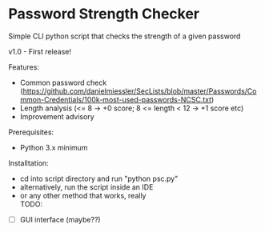 # Password Strength Checker
Simple CLI python script that checks the strength of a given password

v1.0 - First release!

Features:
- Common password check (https://github.com/danielmiessler/SecLists/blob/master/Passwords/Common-Credentials/100k-most-used-passwords-NCSC.txt)
- Length analysis (<= 8 -> +0 score; 8 <= length < 12 -> +1 score etc)
- Improvement advisory
		

Prerequisites: 
- Python 3.x minimum
  
Installtation:
- cd into script directory and run "python psc.py"
- alternatively, run the script inside an IDE
- or any other method that works, really	
TODO:
- [ ] GUI interface (maybe??)
